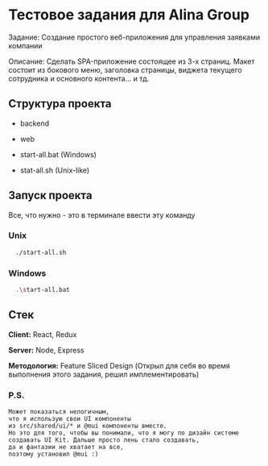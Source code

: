 
# Тестовое задания для Alina Group

Задание: Создание простого веб-приложения для управления заявками компании

Описание: Сделать SPA-приложение состоящее из 3-х страниц. Макет состоит из бокового меню, заголовка страницы, виджета текущего сотрудника и основного контента... и тд.




## Структура проекта

- backend

- web
- start-all.bat (Windows)
- stat-all.sh (Unix-like)



## Запуск проекта

Все, что нужно - это в терминале ввести эту команду

### Unix
```bash
  ./start-all.sh 
```
### Windows
```bash
  .\start-all.bat
```


## Стек

**Client:** React, Redux

**Server:** Node, Express

**Методология:** Feature Sliced Design (Открыл для себя во время выполнения этого задания, решил имплементировать)


### P.S.
```
Может показаться нелогичным,
что я использую свои UI компоненты 
из src/shared/ui/* и @mui компоненты вместе. 
Но это для того, чтобы вы понимали, что я могу по дизайн системе 
создавать UI Kit. Дальше просто лень стало создавать, 
да и фантазии не хватает на все, 
поэтому установил @mui :)
```